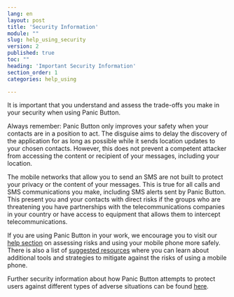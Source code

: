 ```yaml
---
lang: en
layout: post
title: 'Security Information'
module: ""
slug: help_using_security
version: 2
published: true
toc: ""
heading: 'Important Security Information'
section_order: 1
categories: help_using

---
```


It is important that you understand and assess the trade-offs you make in your security when using Panic Button. 

Always remember: Panic Button only improves your safety when your contacts are in a position to act. 
The disguise aims to delay the discovery of the application for as long as possible while it sends location updates to your chosen contacts. However, this does not prevent a competent attacker from accessing the content or recipient of your messages, including your location. 

The mobile networks that allow you to send an SMS are not built to protect your privacy or the content of your messages. This is true for all calls and SMS communications you make, including SMS alerts sent by Panic Button. 
This present you and your contacts with direct risks if the groups who are threatening you have partnerships with the telecommunications companies in your country or have access to equipment that allows them to intercept telecommunications.

If you are using Panic Button in your work, we encourage you to visit our [help section](https://panicbutton.io/help/help-risk.html) on assessing risks and using your mobile phone more safely. There is also a list of [suggested resources](https://panicbutton.io/help/help-reading.html) where you can learn about additional tools and strategies to mitigate against the risks of using a mobile phone.

Further security information about how Panic Button attempts to protect users against different types of adverse situations can be found [here](https://github.com/iilab/PanicButton/blob/master/docs/SECURITY.md).